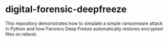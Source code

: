 # digital-forensic-deepfreeze
 This repository demonstrates how to simulate a simple ransomware attack in Python and how Faronics Deep Freeze automatically restores encrypted files on reboot.
